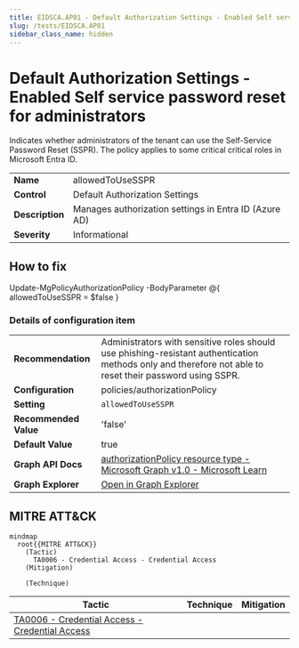 ```yaml
---
title: EIDSCA.AP01 - Default Authorization Settings - Enabled Self service password reset for administrators
slug: /tests/EIDSCA.AP01
sidebar_class_name: hidden
---
```


# Default Authorization Settings - Enabled Self service password reset for administrators

Indicates whether administrators of the tenant can use the Self-Service Password Reset (SSPR). The policy applies to some critical critical roles in Microsoft Entra ID.

| | |
|-|-|
| **Name** | allowedToUseSSPR |
| **Control** | Default Authorization Settings |
| **Description** | Manages authorization settings in Entra ID (Azure AD) |
| **Severity** | Informational |

## How to fix

Update-MgPolicyAuthorizationPolicy -BodyParameter @{ allowedToUseSSPR = $false }

### Details of configuration item
| | |
|-|-|
| **Recommendation** | Administrators with sensitive roles should use phishing-resistant authentication methods only and therefore not able to reset their password using SSPR. |
| **Configuration** | policies/authorizationPolicy |
| **Setting** | `allowedToUseSSPR` |
| **Recommended Value** | 'false' |
| **Default Value** | true |
| **Graph API Docs** | [authorizationPolicy resource type - Microsoft Graph v1.0 - Microsoft Learn](https://learn.microsoft.com/en-us/graph/api/resources/authorizationpolicy) |
| **Graph Explorer** | [Open in Graph Explorer](https://developer.microsoft.com/en-us/graph/graph-explorer?request=policies/authorizationPolicy&method=GET&version=beta&GraphUrl=https://graph.microsoft.com) |


## MITRE ATT&CK

```mermaid
mindmap
  root{{MITRE ATT&CK}}
    (Tactic)
      TA0006 - Credential Access - Credential Access
    (Mitigation)

    (Technique)

```
|Tactic|Technique|Mitigation|
|---|---|---|
|[TA0006 - Credential Access - Credential Access](https://attack.mitre.org/tactics/TA0006)|||

